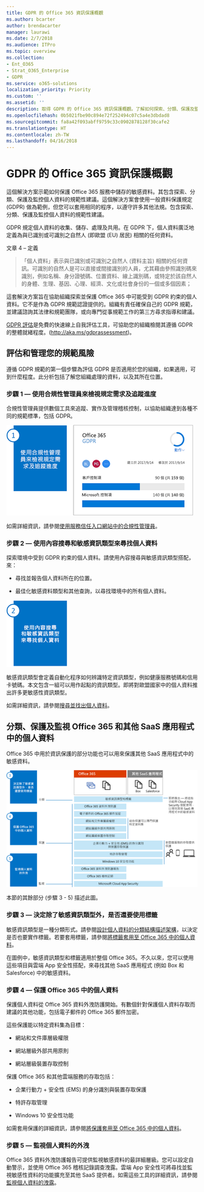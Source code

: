 ```yaml
---
title: GDPR 的 Office 365 資訊保護概觀
ms.author: bcarter
author: brendacarter
manager: laurawi
ms.date: 2/7/2018
ms.audience: ITPro
ms.topic: overview
ms.collection:
- Ent_O365
- Strat_O365_Enterprise
- GDPR
ms.service: o365-solutions
localization_priority: Priority
ms.custom: ''
ms.assetid: ''
description: 取得 GDPR 的 Office 365 資訊保護概觀。了解如何探索、分類、保護及監視個人資料。
ms.openlocfilehash: 0b5021fbe90c894e72f252494c07c5a4e3dbdad8
ms.sourcegitcommit: fa8a42f093abff9759c33c0902878128f30cafe2
ms.translationtype: HT
ms.contentlocale: zh-TW
ms.lasthandoff: 04/16/2018
---
```

# <a name="overview-of-office-365-information-protection-for-gdpr"></a>GDPR 的 Office 365 資訊保護概觀

這個解決方案示範如何保護 Office 365 服務中儲存的敏感資料。其包含探索、分類、保護及監控個人資料的規範性建議。這個解決方案會使用一般資料保護規定 (GDPR) 做為範例，但您可以套用相同的程序，以遵守許多其他法規。包含探索、分類、保護及監控個人資料的規範性建議。

GDPR 規定個人資料的收集、儲存、處理及共用。在 GDPR 下，個人資料廣泛地定義為與已識別或可識別之自然人 (即歐盟 (EU) 居民) 相關的任何資料。

文章 4 – 定義

> 「個人資料」表示與已識別或可識別之自然人 (資料主旨) 相關的任何資訊。可識別的自然人是可以直接或間接識別的人員，尤其藉由參照識別碼來識別，例如名稱、身分證號碼、位置資料、線上識別碼，或特定於該自然人的身體、生理、基因、心理、經濟、文化或社會身份的一個或多個因素；

這套解決方案旨在協助組織探索並保護 Office 365 中可能受到 GDPR 約束的個人資料。它不是作為 GDPR 規範認證提供的。組織有責任確保自己的 GDPR 規範，並建議諮詢其法律和規範團隊，或向專門從事規範工作的第三方尋求指導和建議。

[GDPR 評估](https://www.gdprbenchmark.com)是免費的快速線上自我評估工具，可協助您的組織檢閱其遵循 GDPR 的整體就緒程度。(<http://aka.ms/gdprassessment>)。

## <a name="assess-and-manage-your-compliance-risk"></a>評估和管理您的規範風險

遵循 GDPR 規範的第一個步驟為評估 GDPR 是否適用於您的組織，如果適用，可到什麼程度。此分析包括了解您組織處理的資料，以及其所在位置。

### <a name="step-1--use-compliance-manager-to-view-the-regulation-requirements-and-track-your-progress"></a>步驟 1 — 使用合規性管理員來檢視規定需求及追蹤進度

合規性管理員提供數個工具來追蹤、實作及管理稽核控制，以協助組織達到各種不同的規範標準，包括 GDPR。

![使用合規性管理員來檢視需求及追蹤進度](Media/Overview-image1.png)

如需詳細資訊，請參閱[使用服務信任入口網站中的合規性管理員](https://support.office.com/zh-TW/article/Use-Compliance-Manager-in-the-Service-Trust-Portal-Preview-5756d342-5af9-4496-82e8-4dd50fa39942)。 

### <a name="step-2--use-content-search-and-sensitive-information-types-to-find-personal-data"></a>步驟 2 — 使用內容搜尋和敏感資訊類型來尋找個人資料 

探索環境中受到 GDPR 約束的個人資料。請使用內容搜尋與敏感資訊類型搭配，來：

-   尋找並報告個人資料所在的位置。

-   最佳化敏感資料類型和其他查詢，以尋找環境中的所有個人資料。

![使用內容搜尋和敏感資訊類型來尋找個人資料](Media/Overview-image2.png)

敏感資訊類型會定義自動化程序如何辨識特定資訊類型，例如健康服務號碼和信用卡號碼。本文包含一組可以用作起點的資訊類型。即將對歐盟國家中的個人資料推出許多更敏感性資訊類型。

如需詳細資訊，請參閱[搜尋並找出個人資料](search-for-and-find-personal-data.md)。 

## <a name="classify-protect-and-monitor-personal-data-in-office-365-and-other-saas-apps"></a>分類、保護及監視 Office 365 和其他 SaaS 應用程式中的個人資料

Office 365 中用於資訊保護的部分功能也可以用來保護其他 SaaS 應用程式中的敏感資料。

![分類、保護及監視個人資料](Media/Overview-image3.png)

本節的其餘部分 (步驟 3 - 5) 描述此圖。

### <a name="step-3--decide-if-you-want-to-use-labels-in-addition-to-sensitive-information-types"></a>步驟 3 — 決定除了敏感資訊類型外，是否還要使用標籤

敏感資訊類型是一種分類形式。請參閱[設計個人資料的分類結構描述架構](architect-a-classification-schema-for-personal-data.md)，以決定是否也要實作標籤。若要套用標籤，請參閱[將標籤套用至 Office 365 中的個人資料](apply-labels-to-personal-data-in-office-365.md)。

在圖例中，敏感資訊類型和標籤適用於整個 Office 365。不久以來，您可以使用這些項目與雲端 App 安全性搭配，來尋找其他 SaaS 應用程式 (例如 Box 和 Salesforce) 中的敏感資料。

### <a name="step-4--protect-personal-data-in-office-365"></a>步驟 4 — 保護 Office 365 中的個人資料 

保護個人資料從 Office 365 資料外洩防護開始。有數個針對保護個人資料存取而建議的其他功能，包括電子郵件的 Office 365 郵件加密。

這些保護能以特定資料集為目標：

-   網站和文件庫層級權限

-   網站層級外部共用原則

-   網站層級裝置存取控制

保護 Office 365 和其他雲端服務的存取包括：

-   企業行動力 + 安全性 (EMS) 的身分識別與裝置存取保護

-   特許存取管理

-   Windows 10 安全性功能

如需套用保護的詳細資訊，請參閱[將保護套用至 Office 365 中的個人資料](apply-protection-to-personal-data-in-office-365.md)。

### <a name="step-5--monitor-for-leaks-of-personal-data"></a>步驟 5 — 監視個人資料的外洩

Office 365 資料外洩防護報告可提供監視敏感資料的最詳細層級。您可以設定自動警示，並使用 Office 365 稽核記錄調查洩露。雲端 App 安全性可將尋找並監視敏感性資料的功能擴充至其他 SaaS 提供者。如需這些工具的詳細資訊，請參閱[監視個人資料的洩露](monitor-for-leaks-of-personal-data.md)。
